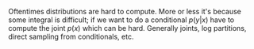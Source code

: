 Oftentimes distributions are hard to compute. More or less it's because some integral is difficult; if we want to do a conditional $p(y|x)$ have to compute the joint $p(x)$ which can be hard. Generally joints, log partitions, direct sampling from conditionals, etc.
